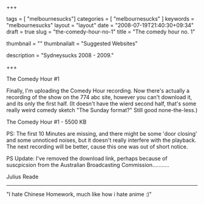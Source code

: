 
+++

tags = [ "melbournesucks"]
categories = [ "melbournesucks" ]
keywords = "melbournesucks"
layout = "layout"
date = "2008-07-19T21:40:30+09:34"
draft = true
slug = "the-comedy-hour-no-1"
title = "The comedy hour no. 1"

thumbnail = ""
thumbnailalt = "Suggested Websites"

description = "Sydneysucks 2008 - 2009."

+++

The Comedy Hour #1 

Finally, I'm uploading the Comedy Hour recording. Now there's actually a recording of the show on the 774 abc site, however you can't download it, and its only the first half. (It doesn't have the wierd second half, that's some really weird comedy sketch "The Sunday format?" Still good none-the-less.)

The Comedy Hour #1 - 5500 KB

PS: The first 10 Minutes are missing, and there might be some 'door closing' and some unnoticed noises, but it doesn't really interfere with the playback. The next recording will be better, cause this one was out of short notice.

PS Update: I've removed the download link, perhaps because of suscpicsion from the Australian Broadcasting Commission...........

Julius Reade
_____________________________________________

"I hate Chinese Homework, much like how i hate anime :)" 